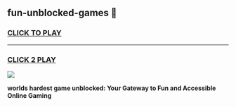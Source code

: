 
## fun-unblocked-games 👋
<h3>
<a href="https://premium.freeplayer.one?title=fun-unblocked-games&ref=14F">CLICK TO PLAY</a></h3>
<hr>

<h3>
<a href="https://premium.freeplayer.one?title=fun-unblocked-games&ref=14F">CLICK 2 PLAY</a>
  
</h3>

<a href="https://premium.freeplayer.one?title=fun-unblocked-games&ref=12F/"><img src="https://clearcache.store/games.png"></a>


**worlds hardest game unblocked: Your Gateway to Fun and Accessible Online Gaming**
